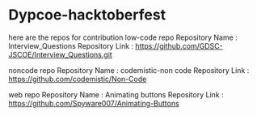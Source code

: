 # Dypcoe-hacktoberfest

here are the repos for contribution
low-code repo 
Repository Name : Interview_Questions
Repository Link : https://github.com/GDSC-JSCOE/Interview_Questions.git

noncode repo
Repository Name : codemistic-non code 
Repository Link : https://github.com/codemistic/Non-Code

web repo 
Repository Name : Animating buttons 
Repository Link : https://github.com/Spyware007/Animating-Buttons
